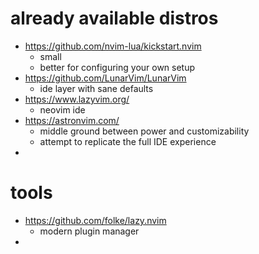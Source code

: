 # already available distros
- https://github.com/nvim-lua/kickstart.nvim
    - small
    - better for configuring your own setup
- https://github.com/LunarVim/LunarVim 
    - ide layer with sane defaults
- https://www.lazyvim.org/
    - neovim ide
- https://astronvim.com/
    - middle ground between power and customizability
    - attempt to replicate the full IDE experience
-

# tools
- https://github.com/folke/lazy.nvim
    - modern plugin manager
- 
